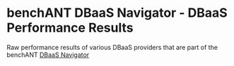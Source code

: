 # benchANT DBaaS Navigator - DBaaS Performance Results
Raw performance results of various DBaaS providers that are part of the benchANT [DBaaS Navigator](https://benchant.com/navigator/dbaas)
